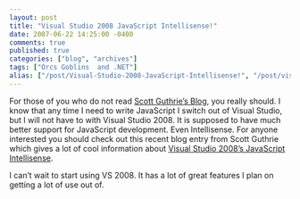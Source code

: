 ```yaml
---
layout: post
title: "Visual Studio 2008 JavaScript Intellisense!"
date: 2007-06-22 14:25:00 -0400
comments: true
published: true
categories: ["blog", "archives"]
tags: ["Orcs Goblins  and .NET"]
alias: ["/post/Visual-Studio-2008-JavaScript-Intellisense!", "/post/visual-studio-2008-javascript-intellisense!"]
---
```

<!-- more -->

<p>For those of you who do not read <a href="http://weblogs.asp.net/scottgu/default.aspx">Scott Guthrie&rsquo;s Blog</a>, you really should. I know that any time I need to write JavaScript I switch out of Visual Studio, but I will not have to with Visual Studio 2008. It is supposed to have much better support for JavaScript development. Even Intellisense. For anyone interested you should check out this recent blog entry from Scott Guthrie which gives a lot of cool information about <a href="http://weblogs.asp.net/scottgu/archive/2007/06/21/vs-2008-javascript-intellisense.aspx" target="_blank">Visual Studio 2008&rsquo;s JavaScript Intellisense</a>.</p>
<p>I can&rsquo;t wait to start using VS 2008. It has a lot of great features I plan on getting a lot of use out of.</p>
